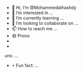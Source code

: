 - 👋 Hi, I’m @Mohammedalhashdy
- 👀 I’m interested in ...
- 🌱 I’m currently learning ...
- 💞️ I’m looking to collaborate on ...
- 📫 How to reach me ...
- 😄 Prono
-
-
uns: ...
- ⚡ Fun fact: ...

<!---
Mohammedalhashdy/Mohammedalhashdy is a ✨ special ✨ repository because its `README.md` (this file) appears on your GitHub profile.
You can click the Preview link to take a look at your changes.
--->

